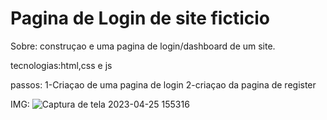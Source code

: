 # Pagina de Login de site ficticio

Sobre:
construçao e uma pagina de login/dashboard de um site.
  
tecnologias:html,css e js

passos:
1-Criaçao de uma pagina de login
2-criaçao da pagina de register
  
IMG:
![Captura de tela 2023-04-25 155316](https://user-images.githubusercontent.com/128776280/234375033-e291f227-9e0c-4111-8dfa-9039e07f078f.JPEG)
